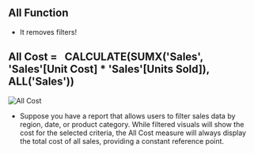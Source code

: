 ## All Function 

+ It removes filters! 

## All Cost =   CALCULATE(SUMX('Sales', 'Sales'[Unit Cost] * 'Sales'[Units Sold]),    ALL('Sales'))

![All Cost](https://github.com/marialyk77/PowerBI_Code_Diary/assets/139682076/7d9ec6c5-4ac8-44de-9802-b60773a815e2)

* Suppose you have a report that allows users to filter sales data by region, date, or product category. While filtered visuals will show the cost for the selected criteria, the All Cost measure will always display the total cost of all sales, providing a constant reference point.
